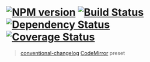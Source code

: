 #  [![NPM version][npm-image]][npm-url] [![Build Status][travis-image]][travis-url] [![Dependency Status][daviddm-image]][daviddm-url] [![Coverage Status][coveralls-image]][coveralls-url]

> [conventional-changelog](https://github.com/ajoslin/conventional-changelog) [CodeMirror](https://github.com/codemirror/codemirror) preset


[npm-image]: https://badge.fury.io/js/conventional-changelog-codemirror.svg
[npm-url]: https://npmjs.org/package/conventional-changelog-codemirror
[travis-image]: https://travis-ci.org/stevemao/conventional-changelog-codemirror.svg?branch=master
[travis-url]: https://travis-ci.org/stevemao/conventional-changelog-codemirror
[daviddm-image]: https://david-dm.org/stevemao/conventional-changelog-codemirror.svg?theme=shields.io
[daviddm-url]: https://david-dm.org/stevemao/conventional-changelog-codemirror
[coveralls-image]: https://coveralls.io/repos/stevemao/conventional-changelog-codemirror/badge.svg
[coveralls-url]: https://coveralls.io/r/stevemao/conventional-changelog-codemirror
